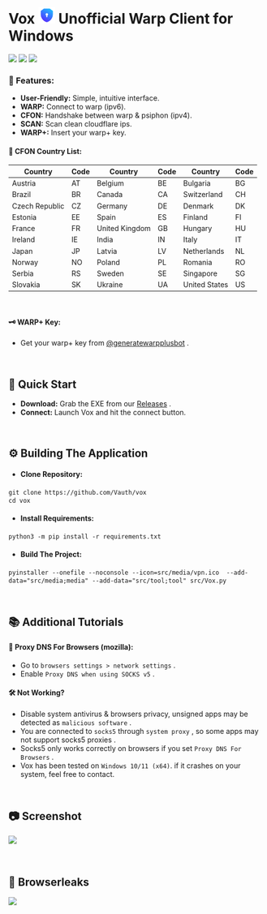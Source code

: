 <h1>Vox <a href="#Favicon"><img src="https://raw.githubusercontent.com/Vauth/vox/main/src/media/vpn.png" width="33px"></a> Unofficial Warp Client for Windows</h1>
<a href="https://www.virustotal.com/gui/file/7e00bfd064ac7398d418c5ea730df9832e3c500aa12e3743dd86455c771e9e8c"><img src="https://img.shields.io/badge/-VirusTotal-5238ff?style=flat&logo=virustotal&logoColor=white"></a>
<a href="https://github.com/Vauth/vox/actions"><img src="https://img.shields.io/badge/-Github%20Actions-5238ff?style=flat&logo=githubactions&logoColor=white"></a>
<a href="https://www.studytonight.com/post/x86-vs-x64-what-is-the-difference-between-x86-and-x64-architecture"><img src="https://img.shields.io/badge/-Windows%20x64-5238ff?style=flat&logo=windows&logoColor=white"></a>


### 🔎 Features:
- **User-Friendly:** Simple, intuitive interface.
- **WARP:** Connect to warp (ipv6).
- **CFON:** Handshake between warp & psiphon (ipv4).
- **SCAN:** Scan clean cloudflare ips.
- **WARP+:** Insert your warp+ key.

#### 🔗 CFON Country List:
| Country          | Code | Country          | Code | Country          | Code |
|------------------|------|------------------|------|------------------|------|
| Austria          | AT   | Belgium          | BE   | Bulgaria         | BG   |
| Brazil           | BR   | Canada           | CA   | Switzerland      | CH   |
| Czech Republic   | CZ   | Germany          | DE   | Denmark          | DK   |
| Estonia          | EE   | Spain            | ES   | Finland          | FI   |
| France           | FR   | United Kingdom   | GB   | Hungary          | HU   |
| Ireland          | IE   | India            | IN   | Italy            | IT   |
| Japan            | JP   | Latvia           | LV   | Netherlands      | NL   |
| Norway           | NO   | Poland           | PL   | Romania          | RO   |
| Serbia           | RS   | Sweden           | SE   | Singapore        | SG   |
| Slovakia         | SK   | Ukraine          | UA   | United States    | US   |

</br>

#### 🗝 WARP+ Key:
- Get your warp+ key from [@generatewarpplusbot](https://t.me/generatewarpplusbot) .

</br>

## 🚀 Quick Start
- **Download:** Grab the EXE from our [Releases](https://github.com/Vauth/vox/releases) .
- **Connect:** Launch Vox and hit the connect button.

</br>

## ⚙️ Building The Application
- #### Clone Repository:
```shell
git clone https://github.com/Vauth/vox
cd vox
```

- #### Install Requirements:
```shell
python3 -m pip install -r requirements.txt
```

- #### Build The Project:
```shell
pyinstaller --onefile --noconsole --icon=src/media/vpn.ico  --add-data="src/media;media" --add-data="src/tool;tool" src/Vox.py
```

</br>

## 📚 Additional Tutorials
#### 📌 Proxy DNS For Browsers (mozilla):
- Go to `browsers settings > network settings` .
- Enable `Proxy DNS when using SOCKS v5` .

#### 🛠 Not Working?
- Disable system antivirus & browsers privacy, unsigned apps may be detected as `malicious software` .
- You are connected to `socks5` through `system proxy` , so some apps may not support socks5 proxies .
- Socks5 only works correctly on browsers if you set `Proxy DNS For Browsers` .
- Vox has been tested on `Windows 10/11 (x64)`. if it crashes on your system, feel free to contact.

</br>

## 📷 Screenshot

<a href="#Screenshot"><img src="https://i.ibb.co/j93RdN6Z/7faf25f117e0.png" width="497px"></a>

</br>

## 🧪 Browserleaks

<a href="#LeaksTest"><img src="https://i.ibb.co/p4V4LM5/3811f9d9a92a.png" width="400px"></a>
